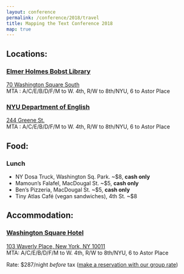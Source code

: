 ```yaml
---
layout: conference
permalink: /conference/2018/travel
title: Mapping the Text Conference 2018
map: true
---
```


<div class="neatline">
<div id="travel"></div>
</div>

## Locations:

### [Elmer Holmes Bobst Library <i class="fa fa-book"></i>](http://library.nyu.edu/locations/elmer-holmes-bobst-library/)

[70 Washington Square South](https://www.openstreetmap.org/way/248166208) <br />
MTA <i class="fa fa-subway"></i>: A/C/E/B/D/F/M to W. 4th, R/W to 8th/NYU, 6 to Astor Place

### [NYU Department of English <i class="fa fa-graduation-cap"></i>](http://as.nyu.edu/english.html)

[244 Greene St.](https://www.openstreetmap.org/way/248166241) <br />
MTA <i class="fa fa-subway"></i>: A/C/E/B/D/F/M to W. 4th, R/W to 8th/NYU, 6 to Astor Place

## Food:

### Lunch <i class="fa fa-utensils"></i>

* NY Dosa Truck, Washington Sq. Park. ~$8, **cash only**
* Mamoun’s Falafel, MacDougal St. ~$5, **cash only**
* Ben’s Pizzeria, MacDougal St. ~$5, **cash only**
* Tiny Atlas Café (vegan sandwiches), 4th St. ~$8

## Accommodation:

### [Washington Square Hotel <i class="fa fa-bed"></i>](http://www.washingtonsquarehotel.com)

[103 Waverly Place, New York, NY 10011](https://www.openstreetmap.org/node/2358048514) <br />
MTA: A/C/E/B/D/F/M to W. 4th, R/W to 8th/NYU, 6 to Astor Place

Rate: $287/night _before_ tax ([make a
reservation with our group rate](https://book.b4checkin.com/chameleon/washingtonsquarehotel/rlp/MappingtheText))

